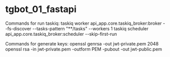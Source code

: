 # tgbot_01_fastapi

Commands for run taskiq: 
taskiq worker api_app.core.taskiq_broker:broker --fs-discover --tasks-pattern "**/tasks" --workers 1
taskiq scheduler api_app.core.taskiq_broker:scheduler --skip-first-run

Commands for generate keys:
openssl genrsa -out jwt-private.pem 2048
openssl rsa -in jwt-private.pem -outform PEM -pubout -out jwt-public.pem